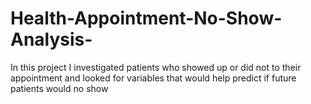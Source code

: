 # Health-Appointment-No-Show-Analysis-
In this project I investigated patients who showed up or did not to their appointment and looked for variables that would help predict if future patients would no show
